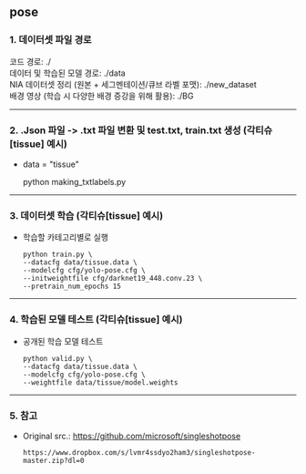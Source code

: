 ## pose

### 1. 데이터셋 파일 경로

  코드 경로: ./ <br>
  데이터 및 학습된 모델 경로: ./data <br>
  NIA 데이터셋 정리 (원본 + 세그멘테이션/큐브 라벨 포맷): ./new_dataset <br>
  배경 영상 (학습 시 다양한 배경 증강을 위해 활용): ./BG <br>

****


### 2. .Json 파일 -> .txt 파일 변환 및 test.txt, train.txt 생성 (각티슈[tissue] 예시)

  * data = "tissue"
  
      python making_txtlabels.py
      
****

### 3. 데이터셋 학습 (각티슈[tissue] 예시)

* 학습할 카테고리별로 실행
 
      python train.py \
      --datacfg data/tissue.data \
      --modelcfg cfg/yolo-pose.cfg \
      --initweightfile cfg/darknet19_448.conv.23 \
      --pretrain_num_epochs 15

****

### 4. 학습된 모델 테스트 (각티슈[tissue] 예시)

* 공개된 학습 모델 테스트
      
      python valid.py \
      --datacfg data/tissue.data \
      --modelcfg cfg/yolo-pose.cfg \
      --weightfile data/tissue/model.weights
      
****


### 5. 참고

* Original src.: https://github.com/microsoft/singleshotpose
      
      https://www.dropbox.com/s/lvmr4ssdyo2ham3/singleshotpose-master.zip?dl=0
      
<br>
